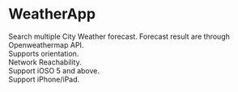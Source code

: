 WeatherApp
==========

Search multiple City Weather forecast. Forecast result are through Openweathermap API.<br />
Supports orientation. <br />
Network Reachability. <br />
Support iOSO 5 and above. <br />
Support iPhone/iPad. 
 


